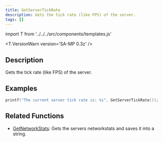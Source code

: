 ```yaml
---
title: GetServerTickRate
description: Gets the tick rate (like FPS) of the server.
tags: []
---
```


import T from '../../../src/components/templates.js'

<T.VersionWarn version='SA-MP 0.3z' />

## Description

Gets the tick rate (like FPS) of the server.

## Examples

```c
printf("The current server tick rate is: %i", GetServerTickRate());
```

## Related Functions

- [GetNetworkStats](GetNetworkStats.md): Gets the servers networkstats and saves it into a string.
